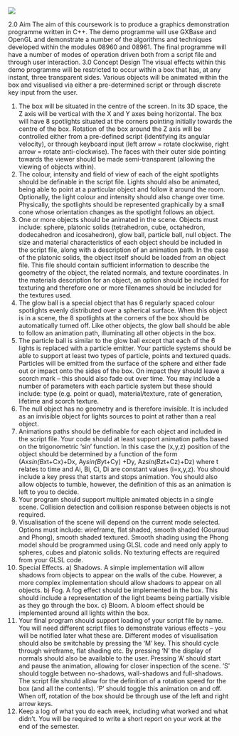 [![](http://img.youtube.com/vi/h3oBCWloYCs/0.jpg)](http://www.youtube.com/watch?v=h3oBCWloYCs "Realtime Graphics")

2.0 Aim
The aim of this coursework is to produce a graphics demonstration programme written in C++. The demo programme will use GXBase and OpenGL and demonstrate a number of the algorithms and techniques developed within the modules 08960 and 08961. The final programme will have a number of modes of operation driven both from a script file and through user interaction.
3.0 Concept Design
The visual effects within this demo programme will be restricted to occur within a box that has, at any instant, three transparent sides. Various objects will be animated within the box and visualised via either a pre-determined script or through discrete key input from the user.
1) The box will be situated in the centre of the screen. In its 3D space, the Z axis will be vertical with the X and Y axes being horizontal. The box will have 8 spotlights situated at the corners pointing initially towards the centre of the box. Rotation of the box around the Z axis will be controlled either from a pre-defined script (identifying its angular velocity), or through keyboard input (left arrow = rotate clockwise, right arrow = rotate anti-clockwise). The faces with their outer side pointing towards the viewer should be made semi-transparent (allowing the viewing of objects within).
2) The colour, intensity and field of view of each of the eight spotlights should be definable in the script file. Lights should also be animated, being able to point at a particular object and follow it around the room. Optionally, the light colour and intensity should also change over time. Physically, the spotlights should be represented graphically by a small cone whose orientation changes as the spotlight follows an object.
3) One or more objects should be animated in the scene. Objects must include: sphere, platonic solids (tetrahedron, cube, octahedron, dodecahedron and icosahedron), glow ball, particle ball, null object. The size and material characteristics of each object should be included in the script file, along with a description of an animation path. In the case of the platonic solids, the object itself should be loaded from an object file. This file should contain sufficient information to describe the geometry of the object, the related normals, and texture coordinates. In the materials description for an object, an option should be included for texturing and therefore one or more filenames should be included for the textures used.
4) The glow ball is a special object that has 6 regularly spaced colour spotlights evenly distributed over a spherical surface. When this object is in a scene, the 8 spotlights at the corners of the box should be automatically turned off. Like other objects, the glow ball should be able to follow an animation path, illuminating all other objects in the box.
5) The particle ball is similar to the glow ball except that each of the 6 lights is replaced with a particle emitter. Your particle systems should be able to support at least two types of particle, points and textured quads. Particles will be emitted from the surface of the sphere and either fade out or impact onto the sides of the box. On impact they should leave a scorch mark – this should also fade out over time. You may include a number of parameters with each particle system but these should include: type (e.g. point or quad), material/texture, rate of generation, lifetime and scorch texture.
6) The null object has no geometry and is therefore invisible. It is included as an invisible object for lights sources to point at rather than a real object.
7) Animations paths should be definable for each object and included in the script file. Your code should at least support animation paths based on the trigonometric ‘sin’ function. In this case the (x,y,z) position of the object should be determined by a function of the form (Ax*sin(Bx*t+Cx)+Dx, Ay*sin(By*t+Cy) +Dy, Az*sin(Bz*t+Cz)+Dz) where t relates to time and Ai, Bi, Ci, Di are constant values (i=x,y,z). You should include a key press that starts and stops animation. You should also allow objects to tumble, however, the definition of this as an animation is left to you to decide.
8) Your program should support multiple animated objects in a single scene. Collision detection and collision response between objects is not required.
9) Visualisation of the scene will depend on the current mode selected. Options must include: wireframe, flat shaded, smooth shaded (Gouraud and Phong), smooth shaded textured. Smooth shading using the Phong model should be programmed using GLSL code and need only apply to spheres, cubes and platonic solids. No texturing effects are required from your GLSL code.
10) Special Effects.
a) Shadows. A simple implementation will allow shadows from objects to appear on the walls of the cube. However, a more complex implementation should allow shadows to appear on all objects.
b) Fog. A fog effect should be implemented in the box. This should include a representation of the light beams being partially visible as they go through the box.
c) Bloom. A bloom effect should be implemented around all lights within the box.
11) Your final program should support loading of your script file by name. You will need different script files to demonstrate various effects – you will be notified later what these are. Different modes of visualisation should also be switchable by pressing the ‘M’ key. This should cycle through wireframe, flat shading etc. By pressing ‘N’ the display of normals should also be available to the user. Pressing ‘A’ should start and pause the animation, allowing for closer inspection of the scene. ‘S’ should toggle between no-shadows, wall-shadows and full-shadows. The script file should allow for the definition of a rotation speed for the box (and all the contents). ‘P’ should toggle this animation on and off. When off, rotation of the box should be through use of the left and right arrow keys.
12) Keep a log of what you do each week, including what worked and what didn’t. You will be required to write a short report on your work at the end of the semester.
